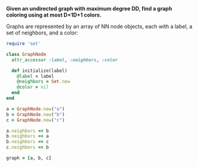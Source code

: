 **Given an undirected graph with maximum degree DD, find a graph coloring using at most D+1D+1 colors.**

Graphs are represented by an array of NN node objects, each with a label, a set of neighbors, and a color:

```ruby
require 'set'

class GraphNode
  attr_accessor :label, :neighbors, :color

  def initialize(label)
    @label = label
    @neighbors = Set.new
    @color = nil
  end
end

a = GraphNode.new("a")
b = GraphNode.new("b")
c = GraphNode.new("c")

a.neighbors << b
b.neighbors << a
b.neighbors << c
c.neighbors << b

graph = [a, b, c]
```
